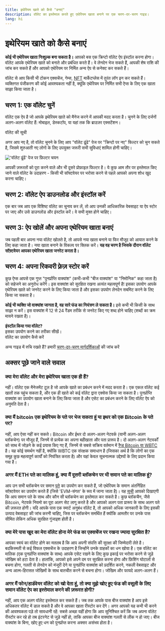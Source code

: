 ```yaml
---
title: इथेरियम खाते को कैसे "बनाएं"
description: वॉलेट का इस्तेमाल करते हुए एथेरियम खाता बनाने पर एक चरण-दर-चरण गाइड।
lang: hi
---
```


# इथेरियम खाते को कैसे बनाएं

**कोई भी एथेरियम खाता निःशुल्क बना सकता है।** आपको बस एक क्रिप्टो वॉलेट ऐप इंस्टॉल करना होगा। वॉलेट आपके एथेरियम खाते को बनाते और प्रबंधित करते हैं। वे लेनदेन भेज सकते हैं, आपकी शेष राशि की जांच कर सकते हैं और आपको एथेरियम पर निर्मित अन्य ऐप से कनेक्ट कर सकते हैं।

वॉलेट से आप किसी भी टोकन एक्सचेंज, गेम्स, [NFT](/glossary/#nft) मार्केटप्लेस में तुरंत लॉग इन कर सकते हैं। व्यक्तिगत पंजीकरण की कोई आवश्यकता नहीं है, क्यूंकि एथेरियम पर निर्मित सभी ऐप्स के लिए एक खाता साझा किया जाता है।

## चरण 1: एक वॉलेट चुनें

वॉलेट एक ऐप है जो आपके इथेरियम खाते को मैनेज करने में आपकी मदद करता है। चुनने के लिए दर्जनों अलग-अलग वॉलेट हैं: मोबाइल, डेस्कटॉप, या यहां तक कि ब्राउज़र एक्सटेंशन।


<ButtonLink href="/wallets/find-wallet/">
  वॉलेट की सूची
</ButtonLink>

अगर आप नए है, तो वॉलेट चुनने के लिए आप "वॉलेट ढूंढे" पेज पर "क्रिप्टो पर नए" फिल्टर को चुन सकते है, जिसमे शुरुआती नए लोगो के लिए उपयुक्त जरूरी सभी सुविधाएं शामिल होनी चाहिए।

!['वॉलेट ढूंढें' पेज पर फ़िल्टर चयन](./wallet-box.png)

आपकी ज़रूरतों को पूरा करने वाले और भी दूसरे प्रोफ़ाइल फिल्टर है। ये कुछ आम तौर पर इस्तेमाल किए जाने वाले वॉलेट के उदाहरण - किसी भी सॉफ्टवेयर पर भरोसा करने से पहले आपको अपना शोध खुद करना चाहिए।

## चरण 2: वॉलेट ऐप डाउनलोड और इंस्टॉल करें

एक बार जब आप एक विशिष्ट वॉलेट का चुनाव कर लें, तो आप उनकी आधिकारिक वेबसाइट या ऐप स्टोर पर जाए और उसे डाउनलोड और इंस्टॉल करें। वे सभी मुफ्त होने चाहिए।

## चरण 3: ऐप खोलें और अपना एथेरियम खाता बनाएं

जब पहली बार अपना नया वॉलेट खोलते है, तो आपसे नया खाता बनाने या फिर मौजूद को आयात करने के लिए कहा जाता है। नया खाता बनाने के विकल्प पर क्लिक करें। **यह वह चरण है जिसके दौरान वॉलेट सॉफ़्टवेयर आपका एथेरियम खाता जनरेट करता है।**

## चरण 4: अपना रिकवरी फ़्रेज़ स्टोर करें

कुछ ऐप्स आपसे एक गुप्त "पुनर्प्राप्ति वाक्यांश" (कभी-कभी "बीज वाक्यांश" या "निमोनिक" कहा जाता है) को सहेजने का अनुरोध करेंगे। इस वाक्यांश को सुरक्षित रखना अत्यंत महत्वपूर्ण है! इसका उपयोग आपके एथेरियम खाते को जनरेट करने के लिए किया जाता है और इसका उपयोग लेनदेन सबमिट करने के लिए किया जा सकता है।

**कोई भी व्यक्ति जो वाक्यांश जानता है, वह सारे फंड का नियंत्रण ले सकता है।** इसे कभी भी किसी के साथ साझा न करें। इस वाक्यांश में 12 से 24 रैंडम तरीके से जनरेट किए गए शब्द होने चाहिए (शब्दों का क्रम मायने रखता है)।

<div>
<Alert variant="update">
<AlertEmoji text=":eyes:"/>
<AlertContent className="flex-row justify-between items-center">
  <div><b>इंस्टॉल किया गया वॉलेट?</b><br/>इसका उपयोग करने का तरीका सीखें।</div>
  <ButtonLink href="/guides/how-to-use-a-wallet">
    वॉलेट का उपयोग कैसे करें
  </ButtonLink>
 </AlertContent>
</Alert>
</div>

अन्य गाइड में रुचि रखते हैं? हमारी [चरण-दर-चरण मार्गदर्शिकाओं](/guides/) की जांच करें

## अक्सर पूछे जाने वाले सवाल

### क्या मेरा वॉलेट और मेरा इथेरियम खाता एक ही हैं?

नहीं। वॉलेट एक मैनेजमेंट टूल है जो आपके खाते का प्रबंधन करने में मदद करता है। एक एकल वॉलेट कई खातों तक पहुंच सकता है, और एक ही खाते को कई वॉलेट द्वारा एक्सेस किया जा सकता है। पुनर्प्राप्ति वाक्यांश का उपयोग खाता बनाने के लिए किया जाता है और एसेट का प्रबंधन करने के लिए वॉलेट ऐप को अनुमति देता है।

### क्या मैं bitcoin एक इथेरियम के पते पर भेज सकता हूं या इथर को एक Bitcoin के पते पर?

नहीं, आप ऐसा नहीं कर सकते। Bitcoin और ईथर दो अलग-अलग नेटवर्क (यानी अलग-अलग ब्लॉकचेन) पर मौजूद हैं, जिनमें से प्रत्येक का अपना बहीखाता और पता प्रारूप है। दो अलग-अलग नेटवर्कों को साथ में जोड़ने के कई प्रयास किए गए हैं, जिनमें से सबसे सक्रिय वर्तमान में [रैप्ड Bitcoin या WBTC](https://www.bitcoin.com/get-started/what-is-wbtc/) है। यह कोई समर्थन नहीं है, क्योंकि WBTC एक संरक्षक समाधान है (जिसका अर्थ है कि लोगों का एक समूह कुछ महत्वपूर्ण कार्यों को नियंत्रित करता है) और यहां केवल सूचनात्मक उद्देश्यों के लिए प्रदान किया गया है।

### अगर मैं ETH पते का मालिक हूं, क्या मैं दूसरी ब्लॉकचेन पर भी समान पते का मालिक हूं?

आप उन सभी ब्लॉकचेन पर समान [पते](/glossary/#address) का उपयोग कर सकते हैं, जो एथेरियम के समान अंतर्निहित सॉफ़्टवेयर का उपयोग करते हैं (जिसे 'EVM-संगत' के रूप में जाना जाता है)। यह [सूची](https://chainlist.org/) आपको दिखाएगी कि आप समान पते के साथ और कौन सी ब्लॉकचेन का इस्तेमाल कर सकते है। कुछ ब्लॉकचैन, जैसे Bitcoin, नेटवर्क नियमो का पूरा अलग सेट लागू करते है और आपको अलग पता प्रारूप के साथ अलग पते की ज़रूरत होगी। यदि आपके पास एक स्मार्ट अनुबंध वॉलेट है, तो आपको अधिक जानकारी के लिए इसकी उत्पाद वेबसाइट की जांच करनी चाहिए, जिस पर ब्लॉकचेन समर्थित हैं क्योंकि आमतौर पर उनके पास सीमित लेकिन अधिक सुरक्षित गुंजाइश होती है।

### क्या मेरे पास खुद का मेरा वॉलेट होना मेरे फंड का एक्सचेंज पर रखना ज्यादा सुरक्षित है?

आपका स्वयं का वॉलेट होने का मतलब है कि आप अपनी संपत्ति की सुरक्षा की जिम्मेदारी लेते है। बदकिस्मती से कई विफल एक्सचेंज के उदाहरण है जिन्होंने उनके ग्राहकों का धन खोया है। एक वॉलेट का मालिक (एक पुनर्प्राप्ति वाक्यांश के साथ) आपके एसेट रखने के लिए कुछ इकाई पर भरोसा करने से जुड़े जोखिम को हटा देता है। हालांकि, आपको इसे अपने दम पर सुरक्षित करना होगा और फ़िशिंग घोटालों से बचना होगा, गलती से लेनदेन को मंजूरी देने या पुनर्प्राप्ति वाक्यांश को प्रदर्शित करने, नकली वेबसाइट और अन्य आत्म-हिरासत जोखिमों के साथ बातचीत करने से बचना होगा। जोखिम और फायदे अलग-अलग हैं।

### अगर मैं फोन/हार्डवेयर वॉलेट को खो देता हूं, तो क्या मुझे खोए हुए फंड की वसूली के लिए समान वॉलेट ऐप का इस्तेमाल करने की ज़रूरत होगी?

नहीं, आप एक अलग वॉलेट इस्तेमाल कर सकते हैं। जब तक आपके पास बीज वाक्यांश है आप इसे अधिकतर वॉलेट में डाल सकते है और वे आपका खाता रीस्टोर कर देंगे। अगर आपको यह कभी भी करने की आवश्यकता पड़े तो सावधानी रहें: सबसे अच्छा यहीं होगा कि आप सुनिश्चित करें कि जब अपना वॉलेट रीस्टोर कर रहे हो तब इंटरनेट से जुड़े नहीं हो, ताकि आपका बीज वाक्यांश गलती से लीक न हो जाए। बीज वाक्यांश के बिना, खोए हुए धन को पुनर्प्राप्त करना अक्सर असंभव होता है।
